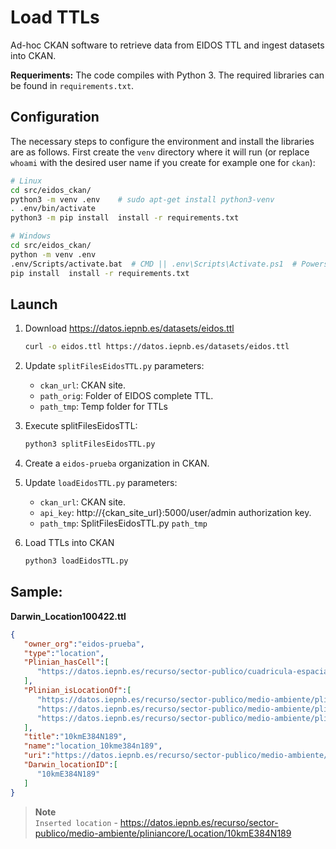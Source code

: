 # Load TTLs
Ad-hoc CKAN software to retrieve data from EIDOS TTL and ingest datasets into CKAN.

**Requeriments:**
The code compiles with Python 3. The required libraries can be found in `requirements.txt`.

## Configuration
The necessary steps to configure the environment and install the libraries are as follows. First create the `venv` directory where it will run (or replace `whoami` with the desired user name if you create for example one for `ckan`):
```bash
# Linux
cd src/eidos_ckan/
python3 -m venv .env    # sudo apt-get install python3-venv
. .env/bin/activate
python3 -m pip install  install -r requirements.txt

# Windows
cd src/eidos_ckan/
python -m venv .env
.env/Scripts/activate.bat  # CMD || .env\Scripts\Activate.ps1  # Powershell
pip install  install -r requirements.txt
```

## Launch
1. Download https://datos.iepnb.es/datasets/eidos.ttl
	```bash
	curl -o eidos.ttl https://datos.iepnb.es/datasets/eidos.ttl
	```
2. Update `splitFilesEidosTTL.py` parameters:
	- `ckan_url`: CKAN site.
	- `path_orig`: Folder of EIDOS complete TTL.
	- `path_tmp`: Temp folder for TTLs

2. Execute splitFilesEidosTTL:
	```bash
	python3 splitFilesEidosTTL.py
	```
3. Create a `eidos-prueba` organization in CKAN.
4. Update `loadEidosTTL.py` parameters:
	- `ckan_url`: CKAN site.
	- `api_key`: http://{ckan_site_url}:5000/user/admin authorization key.
	- `path_tmp`: SplitFilesEidosTTL.py `path_tmp`
	
5. Load TTLs into CKAN
	```bash
	python3 loadEidosTTL.py
	```

## Sample:
**Darwin_Location100422.ttl**
```json
{
   "owner_org":"eidos-prueba",
   "type":"location",
   "Plinian_hasCell":[
      "https://datos.iepnb.es/recurso/sector-publico/cuadricula-espacial/celda/10kmE384N189"
   ],
   "Plinian_isLocationOf":[
      "https://datos.iepnb.es/recurso/sector-publico/medio-ambiente/pliniancore/TaxonRecord/20075",
      "https://datos.iepnb.es/recurso/sector-publico/medio-ambiente/pliniancore/TaxonRecord/20082",
      "https://datos.iepnb.es/recurso/sector-publico/medio-ambiente/pliniancore/TaxonRecord/20092"
   ],
   "title":"10kmE384N189",
   "name":"location_10kme384n189",
   "uri":"https://datos.iepnb.es/recurso/sector-publico/medio-ambiente/pliniancore/Location/10kmE384N189",
   "Darwin_locationID":[
      "10kmE384N189"
   ]
}
```
>**Note**<br>
> `Inserted location` - https://datos.iepnb.es/recurso/sector-publico/medio-ambiente/pliniancore/Location/10kmE384N189